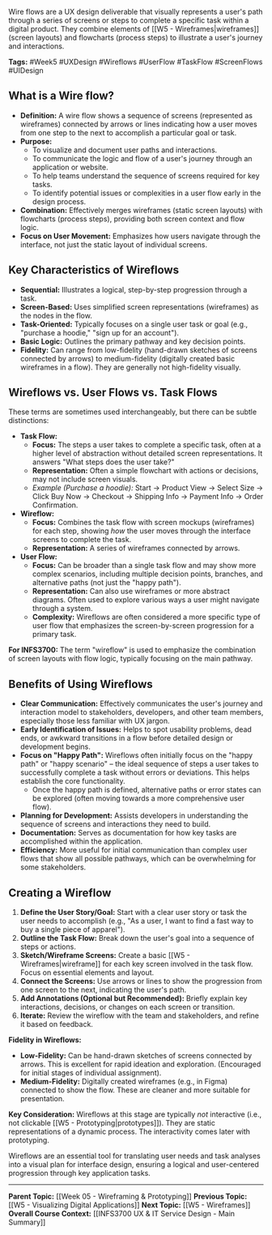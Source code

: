 Wire flows are a UX design deliverable that visually represents a user's path through a series of screens or steps to complete a specific task within a digital product. They combine elements of [[W5 - Wireframes|wireframes]] (screen layouts) and flowcharts (process steps) to illustrate a user's journey and interactions.

**Tags:** #Week5 #UXDesign #Wireflows #UserFlow #TaskFlow #ScreenFlows #UIDesign

## What is a Wire flow?

* **Definition:** A wire flow shows a sequence of screens (represented as wireframes) connected by arrows or lines indicating how a user moves from one step to the next to accomplish a particular goal or task.
* **Purpose:**
    * To visualize and document user paths and interactions.
    * To communicate the logic and flow of a user's journey through an application or website.
    * To help teams understand the sequence of screens required for key tasks.
    * To identify potential issues or complexities in a user flow early in the design process.
* **Combination:** Effectively merges wireframes (static screen layouts) with flowcharts (process steps), providing both screen context and flow logic.
* **Focus on User Movement:** Emphasizes how users navigate through the interface, not just the static layout of individual screens.

## Key Characteristics of Wireflows

* **Sequential:** Illustrates a logical, step-by-step progression through a task.
* **Screen-Based:** Uses simplified screen representations (wireframes) as the nodes in the flow.
* **Task-Oriented:** Typically focuses on a single user task or goal (e.g., "purchase a hoodie," "sign up for an account").
* **Basic Logic:** Outlines the primary pathway and key decision points.
* **Fidelity:** Can range from low-fidelity (hand-drawn sketches of screens connected by arrows) to medium-fidelity (digitally created basic wireframes in a flow). They are generally not high-fidelity visually.

## Wireflows vs. User Flows vs. Task Flows

These terms are sometimes used interchangeably, but there can be subtle distinctions:

* **Task Flow:**
    * **Focus:** The steps a user takes to complete a specific task, often at a higher level of abstraction without detailed screen representations. It answers "What steps does the user take?"
    * **Representation:** Often a simple flowchart with actions or decisions, may not include screen visuals.
    * *Example (Purchase a hoodie):* Start → Product View → Select Size → Click Buy Now → Checkout → Shipping Info → Payment Info → Order Confirmation.
* **Wireflow:**
    * **Focus:** Combines the task flow with screen mockups (wireframes) for each step, showing *how* the user moves through the interface screens to complete the task.
    * **Representation:** A series of wireframes connected by arrows.
* **User Flow:**
    * **Focus:** Can be broader than a single task flow and may show more complex scenarios, including multiple decision points, branches, and alternative paths (not just the "happy path").
    * **Representation:** Can also use wireframes or more abstract diagrams. Often used to explore various ways a user might navigate through a system.
    * **Complexity:** Wireflows are often considered a more specific type of user flow that emphasizes the screen-by-screen progression for a primary task.

**For INFS3700:** The term "wireflow" is used to emphasize the combination of screen layouts with flow logic, typically focusing on the main pathway.

## Benefits of Using Wireflows

* **Clear Communication:** Effectively communicates the user's journey and interaction model to stakeholders, developers, and other team members, especially those less familiar with UX jargon.
* **Early Identification of Issues:** Helps to spot usability problems, dead ends, or awkward transitions in a flow before detailed design or development begins.
* **Focus on "Happy Path":** Wireflows often initially focus on the "happy path" or "happy scenario" – the ideal sequence of steps a user takes to successfully complete a task without errors or deviations. This helps establish the core functionality.
    * Once the happy path is defined, alternative paths or error states can be explored (often moving towards a more comprehensive user flow).
* **Planning for Development:** Assists developers in understanding the sequence of screens and interactions they need to build.
* **Documentation:** Serves as documentation for how key tasks are accomplished within the application.
* **Efficiency:** More useful for initial communication than complex user flows that show all possible pathways, which can be overwhelming for some stakeholders.

## Creating a Wireflow

1.  **Define the User Story/Goal:** Start with a clear user story or task the user needs to accomplish (e.g., "As a user, I want to find a fast way to buy a single piece of apparel").
2.  **Outline the Task Flow:** Break down the user's goal into a sequence of steps or actions.
3.  **Sketch/Wireframe Screens:** Create a basic [[W5 - Wireframes|wireframe]] for each key screen involved in the task flow. Focus on essential elements and layout.
4.  **Connect the Screens:** Use arrows or lines to show the progression from one screen to the next, indicating the user's path.
5.  **Add Annotations (Optional but Recommended):** Briefly explain key interactions, decisions, or changes on each screen or transition.
6.  **Iterate:** Review the wireflow with the team and stakeholders, and refine it based on feedback.

**Fidelity in Wireflows:**
* **Low-Fidelity:** Can be hand-drawn sketches of screens connected by arrows. This is excellent for rapid ideation and exploration. (Encouraged for initial stages of individual assignment).
* **Medium-Fidelity:** Digitally created wireframes (e.g., in Figma) connected to show the flow. These are cleaner and more suitable for presentation.

**Key Consideration:** Wireflows at this stage are typically *not* interactive (i.e., not clickable [[W5 - Prototyping|prototypes]]). They are static representations of a dynamic process. The interactivity comes later with prototyping.

Wireflows are an essential tool for translating user needs and task analyses into a visual plan for interface design, ensuring a logical and user-centered progression through key application tasks.

---
**Parent Topic:** [[Week 05 - Wireframing & Prototyping]]
**Previous Topic:** [[W5 - Visualizing Digital Applications]]
**Next Topic:** [[W5 - Wireframes]]
**Overall Course Context:** [[INFS3700 UX & IT Service Design - Main Summary]]